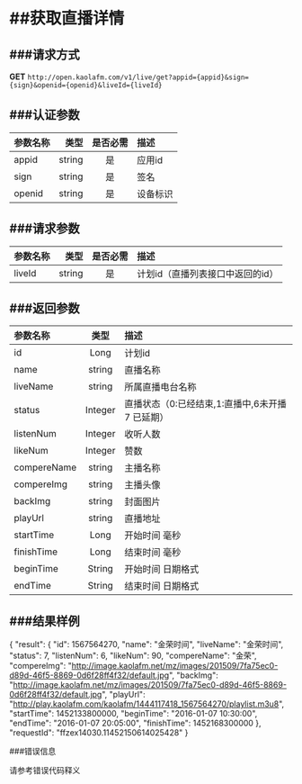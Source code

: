 ##获取直播详情
===
###请求方式
---

**GET** `http://open.kaolafm.com/v1/live/get?appid={appid}&sign={sign}&openid={openid}&liveId={liveId}`

###认证参数
---
| 参数名称 | 类型    | 是否必需 |描述
|:------- |-------:|:------:|:----|
| appid   | string |   是   |应用id
| sign    | string |   是   |签名
| openid  | string |   是   |设备标识


###请求参数
---

| 参数名称 | 类型    | 是否必需 |描述
|:------- |-------:|:------:|:----|
| liveId   | string |   是   |计划id（直播列表接口中返回的id）



###返回参数
---

| 参数名称 | 类型    | 描述 
|:------- |:-------:|:------|
|id	|Long	|计划id |
|name	|string	|直播名称|
|liveName |string|	所属直播电台名称|
|status	|Integer|	直播状态（0:已经结束,1:直播中,6未开播 7 已延期）|
|listenNum| Integer|	收听人数|
|likeNum|Integer|	赞数|
|compereName|	string|	主播名称|
|compereImg|	string|	主播头像|
|backImg|	string|	封面图片|
|playUrl|	string|	直播地址|
|startTime|	Long  |开始时间 毫秒|	
|finishTime|	Long |结束时间 毫秒|
|beginTime|	String|  开始时间 日期格式|
|endTime|	String|	结束时间 日期格式|





###结果样例
---
{
	"result": {
		"id": 1567564270,
		"name": "金荣时间",
		"liveName": "金荣时间",
		"status": 7,
		"listenNum": 6,
		"likeNum": 90,
		"compereName": "金荣",
		"compereImg": "http://image.kaolafm.net/mz/images/201509/7fa75ec0-d89d-46f5-8869-0d6f28ff4f32/default.jpg",
		"backImg": "http://image.kaolafm.net/mz/images/201509/7fa75ec0-d89d-46f5-8869-0d6f28ff4f32/default.jpg",
		"playUrl": "http://play.kaolafm.com/kaolafm/1444117418_1567564270/playlist.m3u8",
		"startTime": 1452133800000,
		"beginTime": "2016-01-07 10:30:00",
		"endTime": "2016-01-07 20:05:00",
		"finishTime": 1452168300000
	},
	"requestId": "ffzex14030.11452150614025428"
}

###错误信息

请参考错误代码释义
